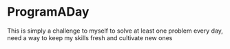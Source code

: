 # ProgramADay

This is simply a challenge to myself to solve at least one problem every day, need a way to keep my skills fresh and cultivate new ones
